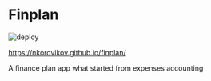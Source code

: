 # Finplan
![deploy](https://github.com/nkorovikov/finplan/workflows/deploy/badge.svg)

https://nkorovikov.github.io/finplan/

A finance plan app what started from expenses accounting
